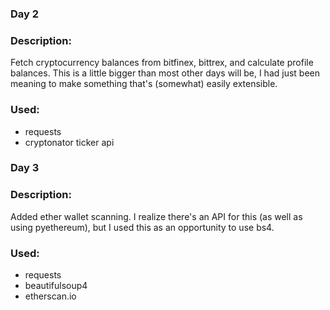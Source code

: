 ### Day 2

### Description:
Fetch cryptocurrency balances from bitfinex, bittrex, and calculate profile balances. This is a little bigger than most other days will be, I had just been meaning to make something that's (somewhat) easily extensible.


### Used:
- requests
- cryptonator ticker api


### Day 3

### Description:
Added ether wallet scanning. I realize there's an API for this (as well as using pyethereum), but I used this as an opportunity to use bs4.


### Used:
- requests
- beautifulsoup4
- etherscan.io
